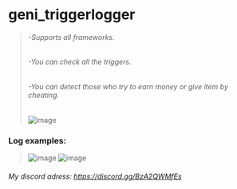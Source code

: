 # geni_triggerlogger
>###### -Supports all frameworks.
>###### -You can check all the triggers.
>###### -You can detect those who try to earn money or give item by cheating.
>![image](https://user-images.githubusercontent.com/67476044/116620486-922c8f80-a94a-11eb-8977-7f7d0f06a6c7.png)

### Log examples:
>![image](https://forum.cfx.re/uploads/default/original/4X/9/5/3/953dcee4e1cfeb07711d99bf6a510b19a0b19487.png)
>![image](https://user-images.githubusercontent.com/67476044/116620551-a3759c00-a94a-11eb-884b-87959760a246.png)

###### My discord adress: https://discord.gg/BzA2QWMfEs
